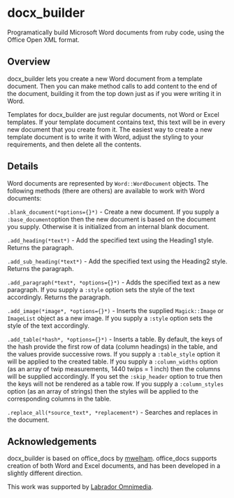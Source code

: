 # docx_builder

Programatically build Microsoft Word documents from ruby code, using the Office Open XML format.

## Overview

docx\_builder lets you create a new Word document from a template document. Then you can make method calls to add content to the end of the document, building it from the top down just as if you were writing it in Word.

  Templates for docx_builder are just regular documents, not Word or Excel templates. If your template document contains text, this text will be in every new document that you create from it. The easiest way to create a new template document is to write it with Word, adjust the styling to your requirements, and then delete all the contents.

## Details

Word documents are represented by `Word::WordDocument` objects. The following methods (there are others) are available to work with Word documents:

`.blank_document(*options={}*)` - Create a new document. If you supply a `:base_document`option then the new document is based on the document you supply. Otherwise it is initialized from an internal blank document.

`.add_heading(*text*)` - Add the specified text using the Heading1 style. Returns the paragraph.

`.add_sub_heading(*text*)` - Add the specified text using the Heading2 style. Returns the paragraph.

`.add_paragraph(*text*, *options={}*)` - Adds the specified text as a new paragraph. If you supply a `:style` option sets the style of the text accordingly. Returns the paragraph.

`.add_image(*image*, *options={}*)` - Inserts the supplied `Magick::Image` or `ImageList` object as a new image. If you supply a `:style` option sets the style of the text accordingly.

`.add_table(*hash*, *options={}*)` - Inserts a table. By default, the keys of the hash provide the first row of data (column headings) in the table, and the values provide successive rows. If you supply a `:table_style` option it will be applied to the created table. If you supply a `:column_widths` option (as an array of twip measurements, 1440 twips = 1 inch) then the columns will be supplied accordingly. If you set the `:skip_header` option to true then the keys will not be rendered as a table row. If you supply a `:column_styles` option (as an array of strings) then the styles will be applied to the corresponding columns in the table.

`.replace_all(*source_text*, *replacement*)` - Searches and replaces in the document.

## Acknowledgements

docx\_builder is based on office\_docs by [mwelham](https://github.com/mwelham). office_docs supports creation of both Word and Excel documents, and has been developed in a slightly different direction.

This work was supported by [Labrador Omnimedia](http://labradorom.com).


